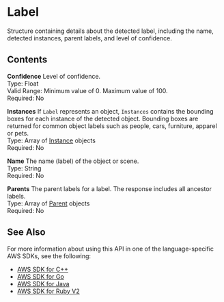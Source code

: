 # Label<a name="API_Label"></a>

Structure containing details about the detected label, including the name, detected instances, parent labels, and level of confidence\.

## Contents<a name="API_Label_Contents"></a>

 **Confidence**   <a name="rekognition-Type-Label-Confidence"></a>
Level of confidence\.  
Type: Float  
Valid Range: Minimum value of 0\. Maximum value of 100\.  
Required: No

 **Instances**   <a name="rekognition-Type-Label-Instances"></a>
If `Label` represents an object, `Instances` contains the bounding boxes for each instance of the detected object\. Bounding boxes are returned for common object labels such as people, cars, furniture, apparel or pets\.  
Type: Array of [Instance](API_Instance.md) objects  
Required: No

 **Name**   <a name="rekognition-Type-Label-Name"></a>
The name \(label\) of the object or scene\.  
Type: String  
Required: No

 **Parents**   <a name="rekognition-Type-Label-Parents"></a>
The parent labels for a label\. The response includes all ancestor labels\.  
Type: Array of [Parent](API_Parent.md) objects  
Required: No

## See Also<a name="API_Label_SeeAlso"></a>

For more information about using this API in one of the language\-specific AWS SDKs, see the following:
+  [AWS SDK for C\+\+](https://docs.aws.amazon.com/goto/SdkForCpp/rekognition-2016-06-27/Label) 
+  [AWS SDK for Go](https://docs.aws.amazon.com/goto/SdkForGoV1/rekognition-2016-06-27/Label) 
+  [AWS SDK for Java](https://docs.aws.amazon.com/goto/SdkForJava/rekognition-2016-06-27/Label) 
+  [AWS SDK for Ruby V2](https://docs.aws.amazon.com/goto/SdkForRubyV2/rekognition-2016-06-27/Label) 